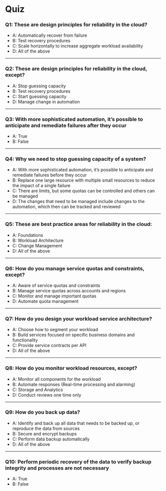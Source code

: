 # Quiz

### Q1: These are design principles for reliability in the cloud?
- A: Automatically recover from failure
- B: Test recovery procedures
- C: Scale horizontally to increase aggregate workload availability
- D: All of the above
---

### Q2: These are design principles for reliability in the cloud, except?
- A: Stop guessing capacity
- B: Test recovery procedures
- C: Start guessing capacity
- D: Manage change in automation
---

### Q3: With more sophisticated automation, it’s possible to anticipate and remediate failures after they occur
- A: True
- B: False
---

### Q4: Why we need to stop guessing capacity of a system?
- A: With more sophisticated automation, it’s possible to anticipate and remediate failures before they occur
- B: Replace one large resource with multiple small resources to reduce the impact of a single failure
- C: There are limits, but some quotas can be controlled and others can be managed
- D: The changes that need to be managed include changes to the automation, which then can be tracked and reviewed
---

### Q5: These are best practice areas for reliability in the cloud:
- A: Foundations
- B: Workload Architecture
- C: Change Management
- D: All of the above
---

### Q6: How do you manage service quotas and constraints, except?
- A: Aware of service quotas and constraints
- B: Manage service quotas across accounts and regions
- C: Monitor and manage important quotas
- D: Automate quota management
---

### Q7: How do you design your workload service architecture?

- A: Choose how to segment your workload
- B: Build services focused on specific business domains and functionality
- C: Provide service contracts per API
- D: All of the above
---

### Q8: How do you monitor workload resources, except?

- A: Monitor all components for the workload 
- B: Automate responses (Real-time processing and alarming)
- C: Storage and Analytics
- D: Conduct reviews one time only
---

### Q9: How do you back up data? 
- A: Identify and back up all data that needs to be backed up, or reproduce the data from sources
- B: Secure and encrypt backups
- C: Perform data backup automatically
- D: All of the above
--- 

### Q10: Perform periodic recovery of the data to verify backup integrity and processes are not necessary
- A: True
- B: False
